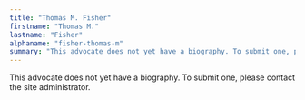 ```yaml
---
title: "Thomas M. Fisher"
firstname: "Thomas M."
lastname: "Fisher"
alphaname: "fisher-thomas-m"
summary: "This advocate does not yet have a biography. To submit one, please contact the site administrator."
---
```

This advocate does not yet have a biography. To submit one, please contact the site administrator.


